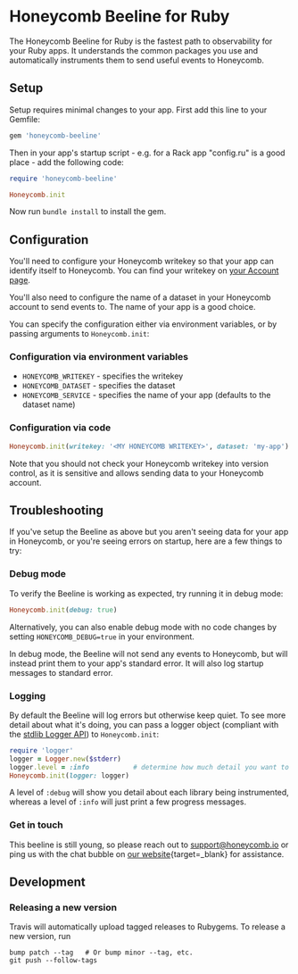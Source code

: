 # Honeycomb Beeline for Ruby

The Honeycomb Beeline for Ruby is the fastest path to observability for your
Ruby apps. It understands the common packages you use and automatically
instruments them to send useful events to Honeycomb.

## Setup

Setup requires minimal changes to your app. First add this line to your Gemfile:

```ruby
gem 'honeycomb-beeline'
```

Then in your app's startup script - e.g. for a Rack app "config.ru" is a good
place - add the following code:

```ruby
require 'honeycomb-beeline'

Honeycomb.init
```

Now run `bundle install` to install the gem.

## Configuration

You'll need to configure your Honeycomb writekey so that your app can
identify itself to Honeycomb. You can find your writekey on [your Account
page](https://ui.honeycomb.io/account).

You'll also need to configure the name of a dataset in your Honeycomb account to
send events to. The name of your app is a good choice.

You can specify the configuration either via environment variables, or by
passing arguments to `Honeycomb.init`:

### Configuration via environment variables

 * `HONEYCOMB_WRITEKEY` - specifies the writekey
 * `HONEYCOMB_DATASET` - specifies the dataset
 * `HONEYCOMB_SERVICE` - specifies the name of your app (defaults to the dataset
   name)

### Configuration via code

```ruby
Honeycomb.init(writekey: '<MY HONEYCOMB WRITEKEY>', dataset: 'my-app')
```

Note that you should not check your Honeycomb writekey into version control, as
it is sensitive and allows sending data to your Honeycomb account.

## Troubleshooting

If you've setup the Beeline as above but you aren't seeing data for your app in
Honeycomb, or you're seeing errors on startup, here are a few things to try:

### Debug mode

To verify the Beeline is working as expected, try running it in debug mode:

```ruby
Honeycomb.init(debug: true)
```

Alternatively, you can also enable debug mode with no code changes by setting
`HONEYCOMB_DEBUG=true` in your environment.

In debug mode, the Beeline will not send any events to Honeycomb, but will
instead print them to your app's standard error. It will also log startup
messages to standard error.

### Logging

By default the Beeline will log errors but otherwise keep quiet. To see more
detail about what it's doing, you can pass a logger object (compliant with the
[stdlib Logger API](https://ruby-doc.org/stdlib-2.4.1/libdoc/logger/rdoc/)) to
`Honeycomb.init`:

```ruby
require 'logger'
logger = Logger.new($stderr)
logger.level = :info           # determine how much detail you want to see
Honeycomb.init(logger: logger)
```

A level of `:debug` will show you detail about each library being instrumented,
whereas a level of `:info` will just print a few progress messages.

### Get in touch

This beeline is still young, so please reach out to
[support@honeycomb.io](mailto:support@honeycomb.io) or ping us with the chat
bubble on [our website](https://www.honeycomb.io){target=_blank} for assistance.

## Development

### Releasing a new version

Travis will automatically upload tagged releases to Rubygems. To release a new
version, run
```
bump patch --tag   # Or bump minor --tag, etc.
git push --follow-tags
```
